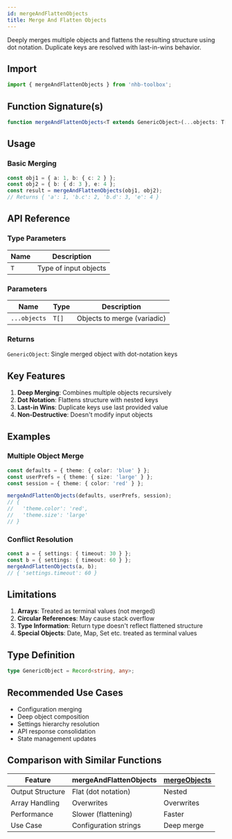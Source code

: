 ```yaml
---
id: mergeAndFlattenObjects
title: Merge And Flatten Objects
---
```


Deeply merges multiple objects and flattens the resulting structure using dot notation. Duplicate keys are resolved with last-in-wins behavior.

## Import

```typescript
import { mergeAndFlattenObjects } from 'nhb-toolbox';
```

## Function Signature(s)

```typescript
function mergeAndFlattenObjects<T extends GenericObject>(...objects: T[]): GenericObject
```

## Usage

### Basic Merging

```typescript
const obj1 = { a: 1, b: { c: 2 } };
const obj2 = { b: { d: 3 }, e: 4 };
const result = mergeAndFlattenObjects(obj1, obj2);
// Returns { 'a': 1, 'b.c': 2, 'b.d': 3, 'e': 4 }
```

## API Reference

### Type Parameters

| Name | Description |
|------|-------------|
| `T`  | Type of input objects |

### Parameters

| Name | Type | Description |
|------|------|-------------|
| `...objects` | `T[]` | Objects to merge (variadic) |

### Returns

`GenericObject`: Single merged object with dot-notation keys

## Key Features

1. **Deep Merging**: Combines multiple objects recursively
2. **Dot Notation**: Flattens structure with nested keys
3. **Last-in Wins**: Duplicate keys use last provided value
4. **Non-Destructive**: Doesn't modify input objects

## Examples

### Multiple Object Merge

```typescript
const defaults = { theme: { color: 'blue' } };
const userPrefs = { theme: { size: 'large' } };
const session = { theme: { color: 'red' } };

mergeAndFlattenObjects(defaults, userPrefs, session);
// {
//   'theme.color': 'red',
//   'theme.size': 'large'
// }
```

### Conflict Resolution

```typescript
const a = { settings: { timeout: 30 } };
const b = { settings: { timeout: 60 } };
mergeAndFlattenObjects(a, b);
// { 'settings.timeout': 60 }
```

## Limitations

1. **Arrays**: Treated as terminal values (not merged)
2. **Circular References**: May cause stack overflow
3. **Type Information**: Return type doesn't reflect flattened structure
4. **Special Objects**: Date, Map, Set etc. treated as terminal values

## Type Definition

```typescript
type GenericObject = Record<string, any>;
```

## Recommended Use Cases

- Configuration merging
- Deep object composition
- Settings hierarchy resolution
- API response consolidation
- State management updates

## Comparison with Similar Functions

| Feature          | mergeAndFlattenObjects | [mergeObjects](mergeObjects) |
|------------------|------------------------|--------------|
| Output Structure | Flat (dot notation)    | Nested       |
| Array Handling   | Overwrites             | Overwrites   |
| Performance      | Slower (flattening)    | Faster       |
| Use Case         | Configuration strings  | Deep merge   |
